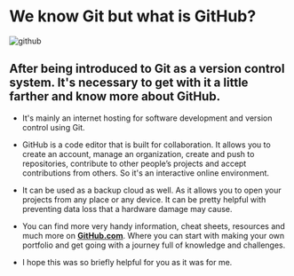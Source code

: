 # We know Git but what is GitHub?
![github](https://lamachinerie.org/wp-content/uploads/2019/06/github.jpg)
## After being introduced to Git as a version control system. It's necessary to get with it a little farther and know more about GitHub.

* It's mainly an internet hosting for software development and version control using Git.

* GitHub is a code editor that is built for collaboration. It allows you to create an account, manage an organization, create and push to repositories, contribute to other people’s projects and accept contributions from others. So it's an interactive online environment.

* It can be used as a backup cloud as well. As it allows you to open your projects from any place or any device. It can be pretty helpful with preventing data loss that a hardware damage may cause.

* You can find more very handy information, cheat sheets, resources and much more on **[GitHub.com](https://github.com/)**. Where you can start with making your own portfolio and get going with a journey full of knowledge and challenges.

* I hope this was so briefly helpful for you as it was for me.
